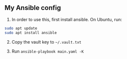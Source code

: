 ## My Ansible config

1. In order to use this, first install ansible. On Ubuntu, run:
```bash
sudo apt update
sudo apt install ansible
```

2. Copy the vault key to `~/.vault.txt`

3. Run `ansible-playbook main.yaml -K`
